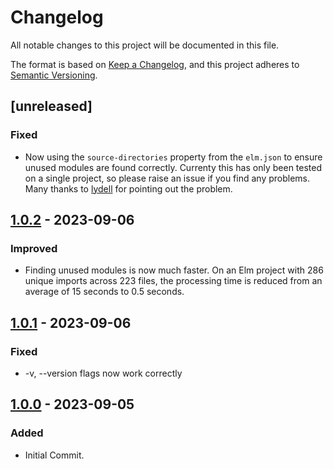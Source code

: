 # Changelog

All notable changes to this project will be documented in this file.

The format is based on [Keep a Changelog](https://keepachangelog.com/en/1.0.0/), and this project adheres to [Semantic Versioning](https://semver.org/spec/v2.0.0.html).

## [unreleased]

### Fixed

- Now using the `source-directories` property from the `elm.json` to ensure unused modules are found correctly. Currenty this has only been tested on a single project, so please raise an issue if you find any problems. Many thanks to [lydell](https://github.com/lydell/) for pointing out the problem.

## [1.0.2] - 2023-09-06

### Improved

- Finding unused modules is now much faster. On an Elm project with 286 unique imports across 223 files, the processing time is reduced from an average of 15 seconds to 0.5 seconds.

## [1.0.1] - 2023-09-06

### Fixed

- -v, --version flags now work correctly

## [1.0.0] - 2023-09-05

### Added

- Initial Commit.

[1.0.2]: https://github.com/phollyer/elmx/compare/v1.0.1...v1.0.2
[1.0.1]: https://github.com/phollyer/elmx/compare/1.0.0...v1.0.1
[1.0.0]: https://github.com/phollyer/elmx/releases/tag/1.0.0
